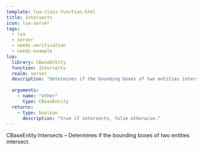 ```yaml
---
template: lua-class-function.html
title: Intersects
icon: lua-server
tags:
  - lua
  - server
  - needs-verification
  - needs-example
lua:
  library: CBaseEntity
  function: Intersects
  realm: server
  description: "Determines if the bounding boxes of two entities intersect."
  
  arguments:
    - name: "other"
      type: CBaseEntity
  returns:
    - type: boolean
      description: "true if intersects, false otherwise."
---
```


<div class="lua__search__keywords">
CBaseEntity:Intersects &#x2013; Determines if the bounding boxes of two entities intersect.
</div>
